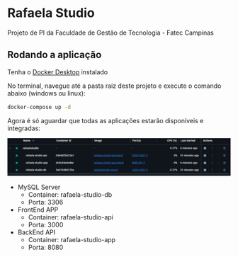 # Rafaela Studio
Projeto de PI da Faculdade de Gestão de Tecnologia - Fatec Campinas

## Rodando a aplicação

Tenha o [Docker Desktop](https://www.docker.com/) instalado

No terminal, navegue até a pasta raiz deste projeto e execute o comando abaixo (windows ou linux):

```bash
docker-compose up -d
```

Agora é só aguardar que todas as aplicações estarão disponíveis e integradas:

![Docker Containers](./docs/docker-containers.png)

- MySQL Server
  - Container: rafaela-studio-db
  - Porta: 3306
- FrontEnd APP
  -  Container: rafaela-studio-api
  -  Porta: 3000
- BackEnd API
  -  Container: rafaela-studio-app
  -  Porta: 8080